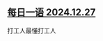 <!--1735322787000-->
[每日一语 2024.12.27](https://chinadigitaltimes.net/chinese/714444.html)
------

<p>打工人最懂打工人</p><p><img decoding="async" src="data:image/svg+xml,%3Csvg%20xmlns='http://www.w3.org/2000/svg'%20viewBox='0%200%200%200'%3E%3C/svg%3E" alt="" data-lazy-src="https://chinadigitaltimes.net/chinese/files/2024/12/2024.12.27.jpg"><noscript><img decoding="async" src="https://chinadigitaltimes.net/chinese/files/2024/12/2024.12.27.jpg" alt=""></noscript></p><div class="addtoany_share_save_container addtoany_content addtoany_content_bottom"><div class="a2a_kit a2a_kit_size_32 addtoany_list" data-a2a-url="https://chinadigitaltimes.net/chinese/714444.html" data-a2a-title="每日一语 2024.12.27"><a class="a2a_button_facebook" href="https://www.addtoany.com/add_to/facebook?linkurl=https%3A%2F%2Fchinadigitaltimes.net%2Fchinese%2F714444.html&amp;linkname=%E6%AF%8F%E6%97%A5%E4%B8%80%E8%AF%AD%202024.12.27" title="Facebook" rel="nofollow noopener" target="_blank"></a><a class="a2a_button_twitter" href="https://www.addtoany.com/add_to/twitter?linkurl=https%3A%2F%2Fchinadigitaltimes.net%2Fchinese%2F714444.html&amp;linkname=%E6%AF%8F%E6%97%A5%E4%B8%80%E8%AF%AD%202024.12.27" title="Twitter" rel="nofollow noopener" target="_blank"></a><a class="a2a_button_telegram" href="https://www.addtoany.com/add_to/telegram?linkurl=https%3A%2F%2Fchinadigitaltimes.net%2Fchinese%2F714444.html&amp;linkname=%E6%AF%8F%E6%97%A5%E4%B8%80%E8%AF%AD%202024.12.27" title="Telegram" rel="nofollow noopener" target="_blank"></a><a class="a2a_button_reddit" href="https://www.addtoany.com/add_to/reddit?linkurl=https%3A%2F%2Fchinadigitaltimes.net%2Fchinese%2F714444.html&amp;linkname=%E6%AF%8F%E6%97%A5%E4%B8%80%E8%AF%AD%202024.12.27" title="Reddit" rel="nofollow noopener" target="_blank"></a><a class="a2a_button_whatsapp" href="https://www.addtoany.com/add_to/whatsapp?linkurl=https%3A%2F%2Fchinadigitaltimes.net%2Fchinese%2F714444.html&amp;linkname=%E6%AF%8F%E6%97%A5%E4%B8%80%E8%AF%AD%202024.12.27" title="WhatsApp" rel="nofollow noopener" target="_blank"></a><a class="a2a_button_email" href="https://www.addtoany.com/add_to/email?linkurl=https%3A%2F%2Fchinadigitaltimes.net%2Fchinese%2F714444.html&amp;linkname=%E6%AF%8F%E6%97%A5%E4%B8%80%E8%AF%AD%202024.12.27" title="Email" rel="nofollow noopener" target="_blank"></a><a class="a2a_button_copy_link" href="https://www.addtoany.com/add_to/copy_link?linkurl=https%3A%2F%2Fchinadigitaltimes.net%2Fchinese%2F714444.html&amp;linkname=%E6%AF%8F%E6%97%A5%E4%B8%80%E8%AF%AD%202024.12.27" title="Copy Link" rel="nofollow noopener" target="_blank"></a><a class="a2a_dd addtoany_share_save addtoany_share" href="https://www.addtoany.com/share"></a></div></div>
